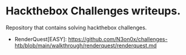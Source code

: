 # Hackthebox Challenges writeups.

Repository that contains solving hackthebox challenges.

- RenderQuest[EASY]: https://github.com/N3on0x/challenges-htb/blob/main/walkthrough/renderquest/renderquest.md

